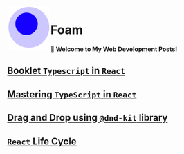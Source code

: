 <img src="attachments/foam-icon.png" width=100 align="left">

# Foam

**👋 Welcome to My Web Development Posts!**

## [Booklet `Typescript` in `React`](./dev/booklet-ts-in-react.md)
## [Mastering `TypeScript` in `React`](./dev/mastering-ts-react.md)
## [Drag and Drop using `@dnd-kit` library](./dev/dnd-kit.md)
## [`React` Life Cycle](./dev/react-rendering-life-cycle.md)
